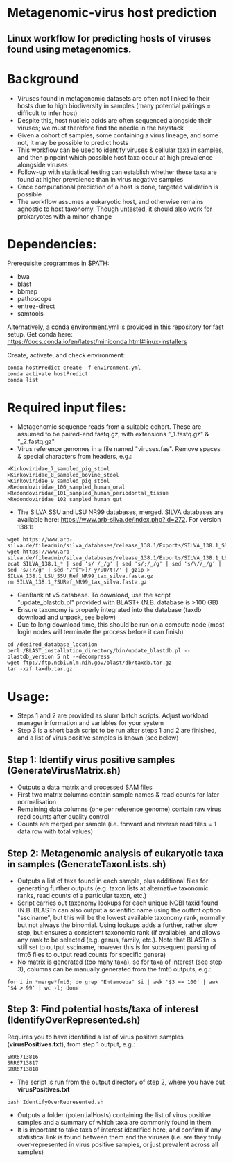 # Metagenomic-virus host prediction

## Linux workflow for predicting hosts of viruses found using metagenomics.

# Background
- Viruses found in metagenomic datasets are often not linked to their hosts due to high biodiversity in samples (many potential pairings = difficult to infer host)
- Despite this, host nucleic acids are often sequenced alongside their viruses; we must therefore find the needle in the haystack
- Given a cohort of samples, some containing a virus lineage, and some not, it may be possible to predict hosts
- This workflow can be used to identify viruses & cellular taxa in samples, and then pinpoint which possible host taxa occur at high prevalence alongside viruses
- Follow-up with statistical testing can establish whether these taxa are found at higher prevalence than in virus negative samples
- Once computational prediction of a host is done, targeted validation is possible
- The workflow assumes a eukaryotic host, and otherwise remains agnostic to host taxonomy. Though untested, it should also work for prokaryotes with a minor change

# Dependencies:
Prerequisite programmes in $PATH:
- bwa
- blast
- bbmap
- pathoscope
- entrez-direct
- samtools

Alternatively, a conda environment.yml is provided in this repository for fast setup.
Get conda here:
https://docs.conda.io/en/latest/miniconda.html#linux-installers

Create, activate, and check environment:
```
conda hostPredict create -f environment.yml
conda activate hostPredict
conda list
```

# Required input files:
- Metagenomic sequence reads from a suitable cohort. These are assumed to be paired-end fastq.gz, with extensions "_1.fastq.gz" & "_2.fastq.gz"
- Virus reference genomes in a file named "viruses.fas". Remove spaces & special characters from headers, e.g.:
```
>Kirkoviridae_7_sampled_pig_stool
>Kirkoviridae_8_sampled_bovine_stool
>Kirkoviridae_9_sampled_pig_stool
>Redondoviridae_100_sampled_human_oral
>Redondoviridae_101_sampled_human_periodontal_tissue
>Redondoviridae_102_sampled_human_gut
```
- The SILVA SSU and LSU NR99 databases, merged. SILVA databases are available here: https://www.arb-silva.de/index.php?id=272. For version 138.1:
```
wget https://www.arb-silva.de/fileadmin/silva_databases/release_138.1/Exports/SILVA_138.1_SSURef_NR99_tax_silva.fasta.gz
wget https://www.arb-silva.de/fileadmin/silva_databases/release_138.1/Exports/SILVA_138.1_LSURef_NR99_tax_silva.fasta.gz
zcat SILVA_138.1_* | sed 's/ /_/g' | sed 's/;/_/g' | sed 's/\//_/g' | sed 's/://g' | sed '/^[^>]/ y/uU/tT/' | gzip > SILVA_138.1_LSU_SSU_Ref_NR99_tax_silva.fasta.gz
rm SILVA_138.1_?SURef_NR99_tax_silva.fasta.gz
```
- GenBank nt v5 database. To download, use the script "update_blastdb.pl" provided with BLAST+ (N.B. database is >100 GB)
- Ensure taxonomy is properly integrated into the database (taxdb download and unpack, see below)
- Due to long download time, this should be run on a compute node (most login nodes will terminate the process before it can finish)
```
cd /desired_database_location
perl /BLAST_installation_directory/bin/update_blastdb.pl --blastdb_version 5 nt --decompress
wget ftp://ftp.ncbi.nlm.nih.gov/blast/db/taxdb.tar.gz
tar -xzf taxdb.tar.gz
```
# Usage:

- Steps 1 and 2 are provided as slurm batch scripts. Adjust workload manager information and variables for your system
- Step 3 is a short bash script to be run after steps 1 and 2 are finished, and a list of virus positive samples is known (see below)

## Step 1: Identify virus positive samples (GenerateVirusMatrix.sh)
- Outputs a data matrix and processed SAM files
- First two matrix columns contain sample names & read counts for later normalisation
- Remaining data columns (one per reference genome) contain raw virus read counts after quality control
- Counts are merged per sample (i.e. forward and reverse read files = 1 data row with total values)
## Step 2: Metagenomic analysis of eukaryotic taxa in samples (GenerateTaxonLists.sh)
- Outputs a list of taxa found in each sample, plus additional files for generating further outputs (e.g. taxon lists at alternative taxonomic ranks, read counts of a particular taxon, etc.)
- Script carries out taxonomy lookups for each unique NCBI taxid found (N.B. BLASTn can also output a scientific name using the outfmt option "ssciname", but this will be the lowest available taxonomy rank, normally but not always the binomial. Using lookups adds a further, rather slow step, but ensures a consistent taxonomic rank (if available), and allows any rank to be selected (e.g. genus, family, etc.). Note that BLASTn is still set to output ssciname, however this is for subsequent parsing of fmt6 files to output read counts for specific genera)
- No matrix is generated (too many taxa), so for taxa of interest (see step 3), columns can be manually generated from the fmt6 outputs, e.g.:
```
for i in *merge*fmt6; do grep "Entamoeba" $i | awk '$3 == 100' | awk '$4 > 99' | wc -l; done 
```
## Step 3: Find potential hosts/taxa of interest (IdentifyOverRepresented.sh)
Requires you to have identified a list of virus positive samples (**virusPositives.txt**), from step 1 output, e.g.:
```
SRR6713816
SRR6713817
SRR6713818
````
- The script is run from the output directory of step 2, where you have put **virusPositives.txt**
```
bash IdentifyOverRepresented.sh
```
- Outputs a folder (potentialHosts) containing the list of virus positive samples and a summary of which taxa are commonly found in them
- It is important to take taxa of interest identified here, and confirm if any statistical link is found between them and the viruses (i.e. are they truly over-represented in virus positive samples, or just prevalent across all samples)

